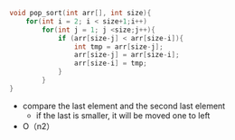 ```cpp
void pop_sort(int arr[], int size){
    for(int i = 2; i < size+1;i++)
        for(int j = 1; j <size;j++){
            if (arr[size-j] < arr[size-i]){
                int tmp = arr[size-j];
                arr[size-j] = arr[size-i];
                arr[size-i] = tmp;
            }
        }
}
```

- compare the last element and the second last element
	- if the last is smaller, it will be moved one to left
- O（n2）
